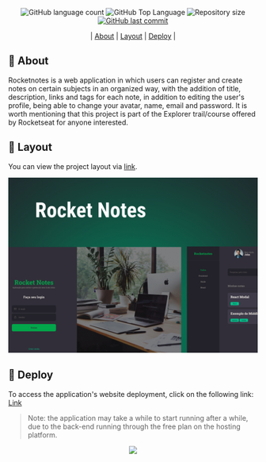 <p align="center">
  <img alt="GitHub language count" src="https://img.shields.io/github/languages/count/henriquencorrea/rocketnotes-frontend">

  <img alt="GitHub Top Language" src="https://img.shields.io/github/languages/top/henriquencorrea/rocketnotes-frontend" />

  <img alt="Repository size" src="https://img.shields.io/github/repo-size/henriquencorrea/rocketnotes-frontend">
  
  <a href="https://github.com/henriquencorrea/rocketnotes-frontend/commits/master">
  <img alt="GitHub last commit" src="https://img.shields.io/github/last-commit/henriquencorrea/rocketnotes-frontend">
</a>
</p>


<p align="center">
                               |
 <a href="#-about">About</a>   |
 <a href="#-layout">Layout</a> | 
 <a href="#-deploy">Deploy</a> |

</p>

## 💬 About

  Rocketnotes is a web application in which users can register and create notes on certain subjects in an organized way,
  with the addition of title, description, links and tags for each note, in addition to editing the user's profile,
  being able to change your avatar, name, email and password.
  It is worth mentioning that this project is part of the Explorer trail/course offered by Rocketseat for anyone interested.

  
  
## 🎨 Layout

You can view the project layout via <a href="https://www.figma.com/file/Z8Bw89VSqMUA0A2wg8Y1tz/RocketNotes-(Copy)-(Copy)?type=design&node-id=0-1&mode=design&t=jaJXPOJ0fHW6qNAF-0" target="_blank">link</a>.

<p align="center">
  <img width="850px" src=".github/Capa.jpg" />



## 🔗 Deploy

To access the application's website deployment, click on the following link: [Link](https://rocketnotes4u.netlify.app/)
> Note: the application may take a while to start running after a while, due to the back-end running through the free plan on the hosting platform.

<p align="center">
 <img width="850px"  src=".github/rocketnotes.gif" />
</p>
  


  
